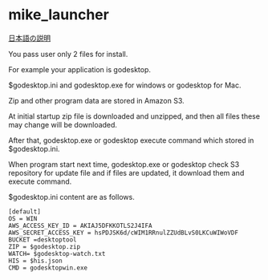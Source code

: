 # mike_launcher
[日本語の説明](https://github.com/mikeshimura/mike_launcher/wiki/%E6%97%A5%E6%9C%AC%E8%AA%9E%E3%81%AE%E8%AA%AC%E6%98%8E)

You pass user only 2 files for install.

For example your application is godesktop.

$godesktop.ini and godesktop.exe for windows or godesktop for Mac.

Zip and other program data are stored in Amazon S3.

At initial startup zip file is downloaded and unzipped, and then all files these may change will be downloaded.

After that, godesktop.exe or godesktop execute command which stored in $godesktop.ini.

When program start next time, godesktop.exe or godesktop check S3 repository for update file and
if files are updated, it download them and execute command.

$godesktop.ini content are as follows.

```
[default]
OS = WIN
AWS_ACCESS_KEY_ID = AKIAJ5DFKKOTLS2J4IFA
AWS_SECRET_ACCESS_KEY = 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
BUCKET =desktoptool
ZIP = $godesktop.zip
WATCH= $godesktop-watch.txt
HIS = $his.json
CMD = godesktopwin.exe
```
